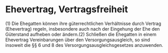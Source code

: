 # Ehevertrag, Vertragsfreiheit

(1) Die Ehegatten können ihre güterrechtlichen Verhältnisse durch Vertrag (Ehevertrag) regeln, insbesondere auch nach der Eingehung der Ehe den Güterstand aufheben oder ändern.(2) Schließen die Ehegatten in einem Ehevertrag Vereinbarungen über den Versorgungsausgleich, so sind insoweit die §§ 6 und 8 des Versorgungsausgleichsgesetzes anzuwenden. 

